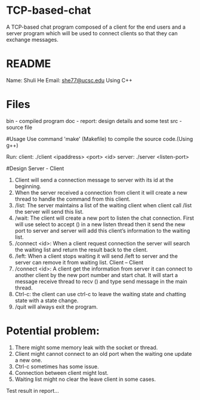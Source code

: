 # TCP-based-chat
A TCP-based chat program composed of a client for the end users and a server program which will be used to connect clients so that they can exchange messages. 

# README
Name: Shuli He
Email: she77@ucsc.edu
Using C++

# Files
bin - compiled program
doc - report: design details and some test
src - source file

#Usage
Use command 'make' (Makefile) to compile the source code.(Using g++)

Run:
client:
./client \<ipaddress> \<port> \<id>
server:
./server \<listen-port>

#Design
Server - Client
1.	Client will send a connection message to server with its id at the beginning.
2.	When the server received a connection from client it will create a new thread to handle the command from this client.
3.	/list: The server maintains a list of the waiting client when client call /list the server will send this list.
4.	/wait: The client will create a new port to listen the chat connection. First will use select to accept () in a new listen thread then it send the new port to server and server will add this client’s information to the waiting list.
5.	/connect \<id>: When a client request connection the server will search the waiting list and return the result back to the client.
6.	/left: When a client stops waiting it will send /left to server and the server can remove it from waiting list.
Client – Client
1.	/connect \<id>: A client get the information from server it can connect to another client by the new port number and start chat. It will start a message receive thread to recv () and type send message in the main thread.
2.	Ctrl-c: the client can use ctrl-c to leave the waiting state and chatting state with a state change.
3.	/quit will always exit the program. 

# Potential problem:
1.	There might some memory leak with the socket or thread.
2.	Client might cannot connect to an old port when the waiting one update a new one.
3.	Ctrl-c sometimes has some issue.
4.	Connection between client might lost.
5.	Waiting list might no clear the leave client in some cases.

Test result in report...